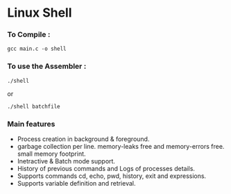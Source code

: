 # Linux Shell



###	 To Compile :
```
gcc main.c -o shell
```

### To use the Assembler :
```
./shell
```
or
```
./shell batchfile
```


### Main features

* Process creation in background & foreground.
* garbage collection per line. memory-leaks free and memory-errors free. small memory footprint.
* Inetractive & Batch mode support.
* History of previous commands and Logs of processes details.
* Supports commands cd, echo, pwd, history, exit and expressions.
* Supports variable definition and retrieval.